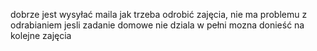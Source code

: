dobrze jest wysyłać maila jak trzeba odrobić zajęcia, nie ma problemu z odrabianiem
jesli zadanie domowe nie dziala w pełni mozna donieść na kolejne zajęcia

